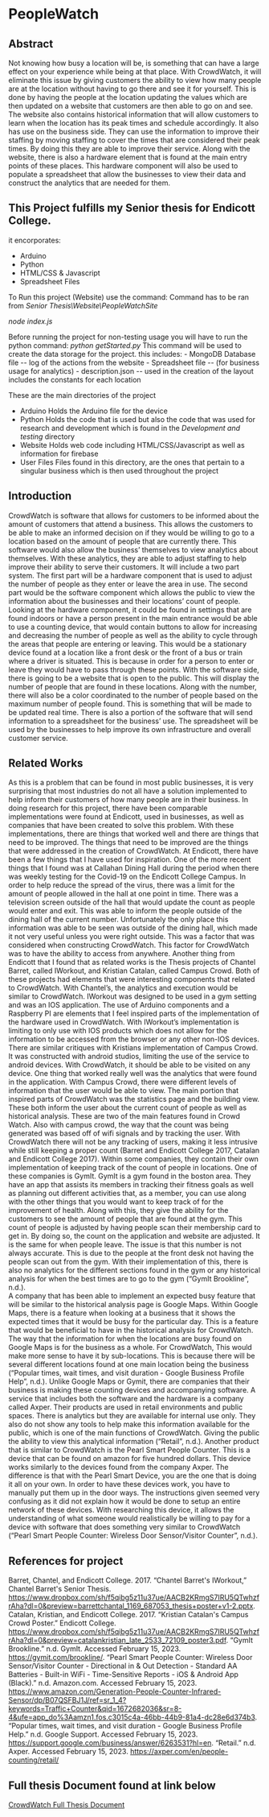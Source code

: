 # PeopleWatch

## Abstract

Not knowing how busy a location will be, is something that can have a large effect on your experience while being at that place. With CrowdWatch, it will eliminate this issue by giving customers the ability to view how many people are at the location without having to go there and see it for yourself. This is done by having the people at the location updating the values which are then updated on a website that customers are then able to go on and see. The website also contains historical information that will allow customers to learn when the location has its peak times and schedule accordingly. It also has use on the business side. They can use the information to improve their staffing by moving staffing to cover the times that are considered their peak times. By doing this they are able to improve their service. Along with the website, there is also a hardware element that is found at the main entry points of these places. This hardware component will also be used to populate a spreadsheet that allow the businesses to view their data and construct the analytics that are needed for them.

## This Project fulfills my Senior thesis for Endicott College.

it encorporates:

- Arduino
- Python
- HTML/CSS & Javascript
- Spreadsheet Files

To Run this project (Website) use the command:
Command has to be ran from _Senior Thesis\Website\PeopleWatchSite_

_node index.js_

Before running the project for non-testing usage you will have to run the python command:
_python getStarted.py_
This command will be used to create the data storage for the project. this includes: - MongoDB Database file -- log of the actions from the website - Spreadsheet file -- (for business usage for analytics) - description.json -- used in the creation of the layout includes the constants for each location

These are the main directories of the project

- Arduino
  Holds the Arduino file for the device
- Python
  Holds the code that is used but also the code that was used for research and development which is found in the _Development and testing_ directory
- Website
  Holds web code including HTML/CSS/Javascript as well as information for firebase
- User Files
  Files found in this directory, are the ones that pertain to a singular business which is then used throughout the project

## Introduction

CrowdWatch is software that allows for customers to be informed about the amount of customers that attend a business. This allows the customers to be able to make an informed decision on if they would be willing to go to a location based on the amount of people that are currently there. This software would also allow the business’ themselves to view analytics about themselves. With these analytics, they are able to adjust staffing to help improve their ability to serve their customers. It will include a two part system. The first part will be a hardware component that is used to adjust the number of people as they enter or leave the area in use. The second part would be the software component which allows the public to view the information about the businesses and their locations’ count of people.
Looking at the hardware component, it could be found in settings that are found indoors or have a person present in the main entrance would be able to use a counting device, that would contain buttons to allow for increasing and decreasing the number of people as well as the ability to cycle through the areas that people are entering or leaving. This would be a stationary device found at a location like a front desk or the front of a bus or train where a driver is situated. This is because in order for a person to enter or leave they would have to pass through these points.
With the software side, there is going to be a website that is open to the public. This will display the number of people that are found in these locations. Along with the number, there will also be a color coordinated to the number of people based on the maximum number of people found. This is something that will be made to be updated real time. There is also a portion of the software that will send information to a spreadsheet for the business’ use. The spreadsheet will be used by the businesses to help improve its own infrastructure and overall customer service.

## Related Works

As this is a problem that can be found in most public businesses, it is very surprising that most industries do not all have a solution implemented to help inform their customers of how many people are in their business. In doing research for this project, there have been comparable implementations were found at Endicott, used in businesses, as well as companies that have been created to solve this problem. With these implementations, there are things that worked well and there are things that need to be improved. The things that need to be improved are the things that were addressed in the creation of CrowdWatch.
At Endicott, there have been a few things that I have used for inspiration. One of the more recent things that I found was at Callahan Dining Hall during the period when there was weekly testing for the Covid-19 on the Endicott College Campus. In order to help reduce the spread of the virus, there was a limit for the amount of people allowed in the hall at one point in time. There was a television screen outside of the hall that would update the count as people would enter and exit. This was able to inform the people outside of the dining hall of the current number. Unfortunately the only place this information was able to be seen was outside of the dining hall, which made it not very useful unless you were right outside. This was a factor that was considered when constructing CrowdWatch. This factor for CrowdWatch was to have the ability to access from anywhere.
Another thing from Endicott that I found that as related works is the Thesis projects of Chantel Barret, called IWorkout, and Kristian Catalan, called Campus Crowd. Both of these projects had elements that were interesting components that related to CrowdWatch. With Chantel’s, the analytics and execution would be similar to CrowdWatch. IWorkout was designed to be used in a gym setting and was an IOS application. The use of Arduino components and a Raspberry PI are elements that I feel inspired parts of the implementation of the hardware used in CrowdWatch. With IWorkout’s implementation is limiting to only use with IOS products which does not allow for the information to be accessed from the browser or any other non-IOS devices. There are similar critiques with Kristians implementation of Campus Crowd. It was constructed with android studios, limiting the use of the service to android devices. With CrowdWatch, it should be able to be visited on any device. One thing that worked really well was the analytics that were found in the application. With Campus Crowd, there were different levels of information that the user would be able to view. The main portion that inspired parts of CrowdWatch was the statistics page and the building view. These both inform the user about the current count of people as well as historical analysis. These are two of the main features found in Crowd Watch. Also with campus crowd, the way that the count was being generated was based off of wifi signals and by tracking the user. With CrowdWatch there will not be any tracking of users, making it less intrusive while still keeping a proper count (Barret and Endicott College 2017, Catalan and Endicott College 2017).
Within some companies, they contain their own implementation of keeping track of the count of people in locations. One of these companies is GymIt. GymIt is a gym found in the boston area. They have an app that assists its members in tracking their fitness goals as well as planning out different activities that, as a member, you can use along with the other things that you would want to keep track of for the improvement of health. Along with this, they give the ability for the customers to see the amount of people that are found at the gym. This count of people is adjusted by having people scan their membership card to get in. By doing so, the count on the application and website are adjusted. It is the same for when people leave. The issue is that this number is not always accurate. This is due to the people at the front desk not having the people scan out from the gym. With their implementation of this, there is also no analytics for the different sections found in the gym or any historical analysis for when the best times are to go to the gym (“GymIt Brookline”, n.d.).  
A company that has been able to implement an expected busy feature that will be similar to the historical analysis page is Google Maps. Within Google Maps, there is a feature when looking at a business that it shows the expected times that it would be busy for the particular day. This is a feature that would be beneficial to have in the historical analysis for CrowdWatch. The way that the information for when the locations are busy found on Google Maps is for the business as a whole. For CrowdWatch, This would make more sense to have it by sub-locations. This is because there will be several different locations found at one main location being the business (“Popular times, wait times, and visit duration - Google Business Profile Help”, n.d.).
Unlike Google Maps or Gymit, there are companies that their business is making these counting devices and accompanying software. A service that includes both the software and the hardware is a company called Axper. Their products are used in retail environments and public spaces. There is analytics but they are available for internal use only. They also do not show any tools to help make this information available for the public, which is one of the main functions of CrowdWatch. Giving the public the ability to view this analytical information (“Retail”, n.d.).
Another product that is similar to CrowdWatch is the Pearl Smart People Counter. This is a device that can be found on amazon for five hundred dollars. This device works similarly to the devices found from the company Axper. The difference is that with the Pearl Smart Device, you are the one that is doing it all on your own. In order to have these devices work, you have to manually put them up in the door ways. The instructions given seemed very confusing as it did not explain how it would be done to setup an entire network of these devices. With researching this device, it allows the understanding of what someone would realistically be willing to pay for a device with software that does something very similar to CrowdWatch (“Pearl Smart People Counter: Wireless Door Sensor/Visitor Counter”, n.d.).

## References for project

Barret, Chantel, and Endicott College. 2017. “Chantel Barret's IWorkout,” Chantel Barret's Senior Thesis. https://www.dropbox.com/sh/f5qibg5z11u37ue/AACB2KRmgS7IRU5QTwhzfrAha?dl=0&preview=barrettchantal_1169_687053_thesis+poster+v1-2.pptx.
Catalan, Kristian, and Endicott College. 2017. “Kristian Catalan's Campus Crowd Poster.” Endicott College. https://www.dropbox.com/sh/f5qibg5z11u37ue/AACB2KRmgS7IRU5QTwhzfrAha?dl=0&preview=catalankristian_late_2533_72109_poster3.pdf.
“GymIt Brookline.” n.d. GymIt. Accessed February 15, 2023. https://gymit.com/brookline/.
“Pearl Smart People Counter: Wireless Door Sensor/Visitor Counter - Directional in & Out Detection - Standard AA Batteries - Built-in WiFi - Time-Sensitive Reports - iOS & Android App (Black).” n.d. Amazon.com. Accessed February 15, 2023. https://www.amazon.com/Generation-People-Counter-Infrared-Sensor/dp/B07QSFBJ1J/ref=sr_1_4?keywords=Traffic+Counter&qid=1672682036&sr=8-4&ufe=app_do%3Aamzn1.fos.c3015c4a-46bb-44b9-81a4-dc28e6d374b3.
“Popular times, wait times, and visit duration - Google Business Profile Help.” n.d. Google Support. Accessed February 15, 2023. https://support.google.com/business/answer/6263531?hl=en.
“Retail.” n.d. Axper. Accessed February 15, 2023. https://axper.com/en/people-counting/retail/

## Full thesis Document found at link below

[CrowdWatch Full Thesis Document](https://docs.google.com/document/d/e/2PACX-1vRTV-NPqKuE_ZPC1UbwoRSEr2qawrUnvC-V6Zrq60OuKGlauEKXZC211aPnS4S6dEEOjoETfdSVDvTg/pub)
